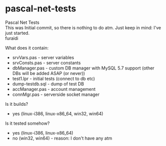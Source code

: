 # pascal-net-tests
Pascal Net Tests<br>
This was Initial commit, so there is nothing to do atm. Just keep in mind: I've just started.<br>
furaidi<br>

What does it contain:
 - srvVars.pas - server variables
 - srvConsts.pas - server constants
 - dbManager.pas - custom DB manager with MySQL 5.7 support (other DBs will be added ASAP (or never))
 - test1.lpr - initial tests (connect to db etc)
 - dump-testdb.sql - dump of test DB
 - accManager.pas - account management
 - connMgr.pas - serverside socket manager

Is it builds?
 - yes (linux-i386, linux-x86_64, win32, win64)
 
Is it tested somehow?
 - yes (linux-i386, linux-x86_64)
 - no (win32, win64) - reason: I don't have any atm
